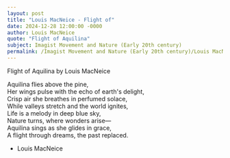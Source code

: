 ```yaml
---
layout: post
title: "Louis MacNeice - Flight of"
date: 2024-12-28 12:00:00 -0000
author: Louis MacNeice
quote: "Flight of Aquilina"
subject: Imagist Movement and Nature (Early 20th century)
permalink: /Imagist Movement and Nature (Early 20th century)/Louis MacNeice/Louis MacNeice - Flight of
---
```


Flight of Aquilina
   by Louis MacNeice

Aquilina flies above the pine,  
Her wings pulse with the echo of earth's delight,  
Crisp air she breathes in perfumed solace,  
While valleys stretch and the world ignites,  
Life is a melody in deep blue sky,  
Nature turns, where wonders arise—  
Aquilina sings as she glides in grace,  
A flight through dreams, the past replaced.

- Louis MacNeice
